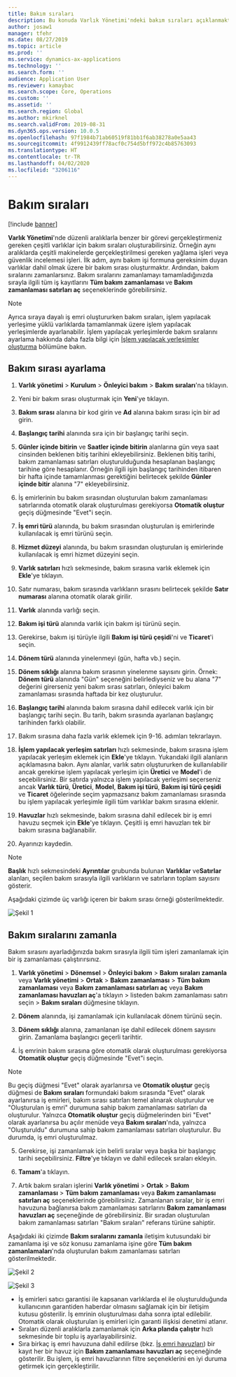 ```yaml
---
title: Bakım sıraları
description: Bu konuda Varlık Yönetimi'ndeki bakım sıraları açıklanmaktadır.
author: josaw1
manager: tfehr
ms.date: 08/27/2019
ms.topic: article
ms.prod: ''
ms.service: dynamics-ax-applications
ms.technology: ''
ms.search.form: ''
audience: Application User
ms.reviewer: kamaybac
ms.search.scope: Core, Operations
ms.custom: ''
ms.assetid: ''
ms.search.region: Global
ms.author: mkirknel
ms.search.validFrom: 2019-08-31
ms.dyn365.ops.version: 10.0.5
ms.openlocfilehash: 97f1984b71ab60519f81bb1f6ab38278a0e5aa43
ms.sourcegitcommit: 4f9912439ff78acf0c754d5bff972c4b85763093
ms.translationtype: HT
ms.contentlocale: tr-TR
ms.lasthandoff: 04/02/2020
ms.locfileid: "3206116"
---
```

# <a name="maintenance-rounds"></a>Bakım sıraları

[!include [banner](../../includes/banner.md)]

 

**Varlık Yönetimi**'nde düzenli aralıklarla benzer bir görevi gerçekleştirmeniz gereken çeşitli varlıklar için bakım sıraları oluşturabilirsiniz. Örneğin aynı aralıklarda çeşitli makinelerde gerçekleştirilmesi gereken yağlama işleri veya güvenlik incelemesi işleri. İlk adım, aynı bakım işi formuna gereksinim duyan varlıklar dahil olmak üzere bir bakım sırası oluşturmaktır. Ardından, bakım sıralarını zamanlarsınız. Bakım sıralarını zamanlamayı tamamladığınızda sırayla ilgili tüm iş kayıtlarını **Tüm bakım zamanlaması** ve **Bakım zamanlaması satırları aç** seçeneklerinde görebilirsiniz.

>[!NOTE]
>Ayrıca sıraya dayalı iş emri oluştururken bakım sıraları, işlem yapılacak yerleşime yüklü varlıklarda tamamlanmak üzere işlem yapılacak yerleşimlerde ayarlanabilir. İşlem yapılacak yerleşimlerde bakım sıralarını ayarlama hakkında daha fazla bilgi için [İşlem yapılacak yerleşimler oluşturma](../functional-locations/create-functional-locations.md) bölümüne bakın.

## <a name="set-up-a-maintenance-round"></a>Bakım sırası ayarlama

1. **Varlık yönetimi** > **Kurulum** > **Önleyici bakım** > **Bakım sıraları**'na tıklayın.

2. Yeni bir bakım sırası oluşturmak için **Yeni**'ye tıklayın.

3. **Bakım sırası** alanına bir kod girin ve **Ad** alanına bakım sırası için bir ad girin.

4. **Başlangıç tarihi** alanında sıra için bir başlangıç tarihi seçin.

5. **Günler içinde bitirin** ve **Saatler içinde bitirin** alanlarına gün veya saat cinsinden beklenen bitiş tarihini ekleyebilirsiniz. Beklenen bitiş tarihi, bakım zamanlaması satırları oluşturulduğunda hesaplanan başlangıç tarihine göre hesaplanır. Örneğin ilgili işin başlangıç tarihinden itibaren bir hafta içinde tamamlanması gerektiğini belirtecek şekilde **Günler içinde bitir** alanına "7" ekleyebilirsiniz.

6. İş emirlerinin bu bakım sırasından oluşturulan bakım zamanlaması satırlarında otomatik olarak oluşturulması gerekiyorsa **Otomatik oluştur** geçiş düğmesinde "Evet"i seçin.

7. **İş emri türü** alanında, bu bakım sırasından oluşturulan iş emirlerinde kullanılacak iş emri türünü seçin.

8. **Hizmet düzeyi** alanında, bu bakım sırasından oluşturulan iş emirlerinde kullanılacak iş emri hizmet düzeyini seçin.

9. **Varlık satırları** hızlı sekmesinde, bakım sırasına varlık eklemek için **Ekle**'ye tıklayın.

10. Satır numarası, bakım sırasında varlıkların sırasını belirtecek şekilde **Satır numarası** alanına otomatik olarak girilir.

11. **Varlık** alanında varlığı seçin.

12. **Bakım işi türü** alanında varlık için bakım işi türünü seçin.

13. Gerekirse, bakım işi türüyle ilgili **Bakım işi türü çeşidi**'ni ve **Ticaret**'i seçin.

14. **Dönem türü** alanında yinelenmeyi (gün, hafta vb.) seçin.

15. **Dönem sıklığı** alanına bakım sırasının yinelenme sayısını girin. Örnek: **Dönem türü** alanında "Gün" seçeneğini belirlediyseniz ve bu alana "7" değerini girerseniz yeni bakım sırası satırları, önleyici bakım zamanlaması sırasında haftada bir kez oluşturulur.

16. **Başlangıç tarihi** alanında bakım sırasına dahil edilecek varlık için bir başlangıç tarihi seçin. Bu tarih, bakım sırasında ayarlanan başlangıç tarihinden farklı olabilir.

17. Bakım sırasına daha fazla varlık eklemek için 9-16. adımları tekrarlayın.

18. **İşlem yapılacak yerleşim satırları** hızlı sekmesinde, bakım sırasına işlem yapılacak yerleşim eklemek için **Ekle**'ye tıklayın. Yukarıdaki ilgili alanların açıklamasına bakın. Aynı alanlar, varlık satırı oluştururken de kullanılabilir ancak gerekirse işlem yapılacak yerleşim için **Üretici** ve **Model**'i de seçebilirsiniz. Bir satırda yalnızca işlem yapılacak yerleşimi seçerseniz ancak **Varlık türü**, **Üretici**, **Model**, **Bakım işi türü**, **Bakım işi türü çeşidi** ve **Ticaret** öğelerinde seçim yapmazsanız bakım zamanlaması sırasında bu işlem yapılacak yerleşimle ilgili tüm varlıklar bakım sırasına eklenir.

19. **Havuzlar** hızlı sekmesinde, bakım sırasına dahil edilecek bir iş emri havuzu seçmek için **Ekle**'ye tıklayın. Çeşitli iş emri havuzları tek bir bakım sırasına bağlanabilir.

20. Ayarınızı kaydedin.

>[!NOTE]
>**Başlık** hızlı sekmesindeki **Ayrıntılar** grubunda bulunan **Varlıklar** ve**Satırlar** alanları, seçilen bakım sırasıyla ilgili varlıkların ve satırların toplam sayısını gösterir.

Aşağıdaki çizimde üç varlığı içeren bir bakım sırası örneği gösterilmektedir.

![Şekil 1](media/13-preventive-maintenance.png)


## <a name="schedule-maintenance-rounds"></a>Bakım sıralarını zamanla

Bakım sırasını ayarladığınızda bakım sırasıyla ilgili tüm işleri zamanlamak için bir iş zamanlaması çalıştırırsınız.

1. **Varlık yönetimi** > **Dönemsel** > **Önleyici bakım** > **Bakım sıraları zamanla** veya **Varlık yönetimi** > **Ortak** > **Bakım zamanlaması** > **Tüm bakım zamanlaması** veya **Bakım zamanlaması satırları aç** veya **Bakım zamanlaması havuzları aç**'a tıklayın > listeden bakım zamanlaması satırı seçin > **Bakım sıraları** düğmesine tıklayın.

2. **Dönem** alanında, işi zamanlamak için kullanılacak dönem türünü seçin.

3. **Dönem sıklığı** alanına, zamanlanan işe dahil edilecek dönem sayısını girin. Zamanlama başlangıcı geçerli tarihtir.

4. İş emrinin bakım sırasına göre otomatik olarak oluşturulması gerekiyorsa **Otomatik oluştur** geçiş düğmesinde "Evet"i seçin.

>[!NOTE]
>Bu geçiş düğmesi "Evet" olarak ayarlanırsa ve **Otomatik oluştur** geçiş düğmesi de **Bakım sıraları** formundaki bakım sırasında "Evet" olarak ayarlanırsa iş emirleri, bakım sırası satırları temel alınarak oluşturulur ve "Oluşturulan iş emri" durumuna sahip bakım zamanlaması satırları da oluşturulur. Yalnızca **Otomatik oluştur** geçiş düğmelerinden biri "Evet" olarak ayarlanırsa bu açılır menüde veya **Bakım sıraları**'nda, yalnızca "Oluşturuldu" durumuna sahip bakım zamanlaması satırları oluşturulur. Bu durumda, iş emri oluşturulmaz.

5. Gerekirse, işi zamanlamak için belirli sıralar veya başka bir başlangıç tarihi seçebilirsiniz. **Filtre**'ye tıklayın ve dahil edilecek sıraları ekleyin.

6. **Tamam**'a tıklayın.

7. Artık bakım sıraları işlerini **Varlık yönetimi** > **Ortak** > **Bakım zamanlaması** > **Tüm bakım zamanlaması** veya **Bakım zamanlaması satırları aç** seçeneklerinde görebilirsiniz. Zamanlanan sıralar, bir iş emri havuzuna bağlanırsa bakım zamanlaması satırlarını **Bakım zamanlaması havuzları aç** seçeneğinde de görebilirsiniz. Bir sıradan oluşturulan bakım zamanlaması satırları "Bakım sıraları" referans türüne sahiptir.

Aşağıdaki iki çizimde **Bakım sıralarını zamanla** iletişim kutusundaki bir zamanlama işi ve söz konusu zamanlama işine göre **Tüm bakım zamanlamaları**'nda oluşturulan bakım zamanlaması satırları gösterilmektedir.

![Şekil 2](media/14-preventive-maintenance.png)

![Şekil 3](media/15-preventive-maintenance.png)

- İş emirleri satıcı garantisi ile kapsanan varlıklarda el ile oluşturulduğunda kullanıcının garantiden haberdar olmasını sağlamak için bir iletişim kutusu gösterilir. İş emrinin oluşturulması daha sonra iptal edilebilir. Otomatik olarak oluşturulan iş emirleri için garanti ilişkisi denetimi atlanır.  
- Sıraları düzenli aralıklarla zamanlamak için **Arka planda çalıştır** hızlı sekmesinde bir toplu iş ayarlayabilirsiniz.  
- Sıra birkaç iş emri havuzuna dahil edilirse (bkz. [İş emri havuzları](../work-orders/work-order-pools.md)) bir kayıt her bir havuz için **Bakım zamanlaması havuzları aç** seçeneğinde gösterilir. Bu işlem, iş emri havuzlarının filtre seçeneklerini en iyi duruma getirmek için gerçekleştirilir.

